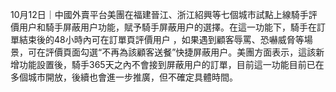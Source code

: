 10月12日｜中國外賣平台美團在福建晉江、浙江紹興等七個城市試點上線騎手評價用户和騎手屏蔽用户功能，賦予騎手屏蔽用户的選擇。在這一功能下，騎手在訂單結束後的48小時內可在訂單頁評價用户 ，如果遇到顧客辱罵、恐嚇威脅等場景，可在評價頁面勾選“不再為該顧客送餐”快捷屏蔽用户。美團方面表示，這該新增功能設置後，騎手365天之內不會接到屏蔽用户的訂單，目前這一功能目前已在多個城市開放，後續也會進一步推廣，但不確定具體時間。